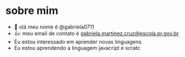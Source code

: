 # sobre mim 
- 👋 olá meu nome é @gabriela0711
- 👍: meu email de contato é gabriela.martinez.cruz@escola.pr.gov.br
- Eu  estou interessado em aprender novas linguagens.
-  Eu estou aprendendo a linguagem javacript e scratc
